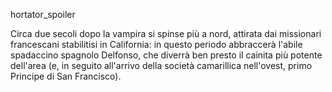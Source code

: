 hortator_spoiler

Circa due secoli dopo la vampira si spinse più a nord, attirata dai missionari francescani stabilitisi in California: in questo periodo abbraccerà l'abile spadaccino spagnolo Delfonso, che diverrà ben presto il cainita più potente dell'area (e, in seguito all'arrivo della società camarillica nell'ovest, primo Principe di San Francisco).  